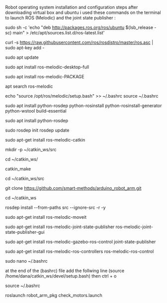 Robot operating system installation and configuration steps 
after downloading virtual box and ubuntu i used these commands on the terminal
to launch ROS (Melodic) and the joint state publisher :

sudo sh -c 'echo "deb http://packages.ros.org/ros/ubuntu $(lsb_release -sc) main" > /etc/apt/sources.list.d/ros-latest.list'

curl -s https://raw.githubusercontent.com/ros/rosdistro/master/ros.asc | sudo apt-key add -

sudo apt update

sudo apt install ros-melodic-desktop-full

sudo apt install ros-melodic-PACKAGE

apt search ros-melodic

echo "source /opt/ros/melodic/setup.bash" >> ~/.bashrc
source ~/.bashrc

sudo apt install python-rosdep python-rosinstall python-rosinstall-generator python-wstool build-essential

sudo apt install python-rosdep

sudo rosdep init
rosdep update

sudo apt-get install ros-melodic-catkin

mkdir -p ~/catkin_ws/src

cd ~/catkin_ws/

catkin_make

cd ~/catkin_ws/src

git clone https://github.com/smart-methods/arduino_robot_arm.git 

cd ~/catkin_ws

rosdep install --from-paths src --ignore-src -r -y

sudo apt-get install ros-melodic-moveit

sudo apt-get install ros-melodic-joint-state-publisher ros-melodic-joint-state-publisher-gui

sudo apt-get install ros-melodic-gazebo-ros-control joint-state-publisher

sudo apt-get install ros-melodic-ros-controllers ros-melodic-ros-control

sudo nano ~/.bashrc

at the end of the (bashrc) file add the follwing line
(source /home/dana/catkin_ws/devel/setup.bash)
then 
ctrl + o

source ~/.bashrc

roslaunch robot_arm_pkg check_motors.launch